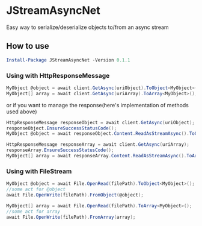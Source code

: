 # JStreamAsyncNet

Easy way to serialize/deserialize objects to/from an async stream

## How to use

```powershell
Install-Package JStreamAsyncNet -Version 0.1.1
```

### Using with HttpResponseMessage

```c#
MyObject @object = await client.GetAsync(uriObject).ToObject<MyObject>();
MyObject[] array = await client.GetAsync(uriArray).ToArray<MyObject>();
```

or if you want to manage the response(here's implementation of methods used above)

```c#
HttpResponseMessage responseObject = await client.GetAsync(uriObject);
responseObject.EnsureSuccessStatusCode();
MyObject @object = await responseObject.Content.ReadAsStreamAsync().ToObject<MyObject>();

HttpResponseMessage responseArray = await client.GetAsync(uriArray);
responseArray.EnsureSuccessStatusCode();
MyObject[] array = await responseArray.Content.ReadAsStreamAsync().ToArray<MyObject>();
```

### Using with FileStream

```c#
MyObject @object = await File.OpenRead(filePath).ToObject<MyObject>();
//some act for @object
await File.OpenWrite(filePath).FromObject(@object);

MyObject[] array = await File.OpenRead(filePath).ToArray<MyObject>();
//some act for array
await File.OpenWrite(filePath).FromArray(array);
```
